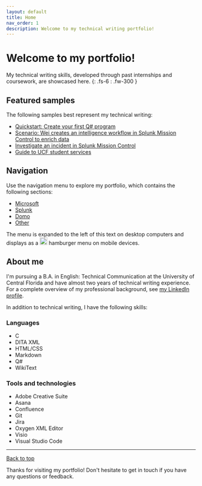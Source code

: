 ```yaml
---
layout: default
title: Home
nav_order: 1
description: Welcome to my technical writing portfolio!
---
```


# Welcome to my portfolio!

My technical writing skills, developed through past internships and coursework, are showcased here.
{: .fs-6 : .fw-300 }

## Featured samples

The following samples best represent my technical writing:

- [Quickstart: Create your first Q# program](/portfolio/microsoft/qsharp-quickstart)
- [Scenario: Wei creates an intelligence workflow in Splunk Mission Control to enrich data](/portfolio/splunk/mission-control/enrich-data)
- [Investigate an incident in Splunk Mission Control](/portfolio/splunk/mission-control/investigate-incidents)
- [Guide to UCF student services](/portfolio/other/freshmen-services.pdf)

## Navigation 

Use the navigation menu to explore my portfolio, which contains the following sections:

- [Microsoft](/portfolio/microsoft)
- [Splunk](/portfolio/splunk)
- [Domo](/portfolio/domo)
- [Other](/portfolio/other)

The menu is expanded to the left of this text on desktop computers and displays as a <img src="https://github.com/haileytapia/portfolio/assets/78626762/d3f823ac-7ddd-40da-88e5-2ca5b7f4f22b" width="20"> hamburger menu on mobile devices.

## About me

I'm pursuing a B.A. in English: Technical Communication at the University of Central Florida and have almost two years of technical writing experience. For a complete overview of my professional background, see [my LinkedIn profile](https://www.linkedin.com/in/haileytapia/).

In addition to technical writing, I have the following skills:

### Languages

- C
- DITA XML
- HTML/CSS
- Markdown
- Q#
- WikiText

### Tools and technologies

- Adobe Creative Suite
- Asana
- Confluence
- Git
- Jira
- Oxygen XML Editor
- Visio
- Visual Studio Code

---

[Back to top](#top)

Thanks for visiting my portfolio! Don't hesitate to get in touch if you have any questions or feedback.
